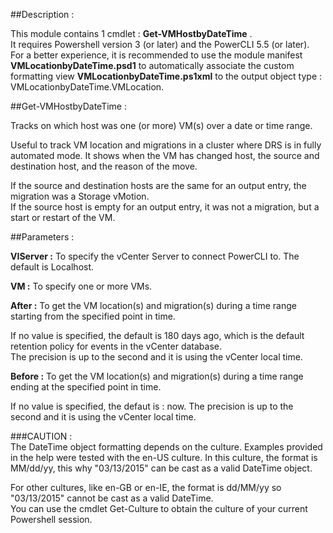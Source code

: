 ##Description :

This module contains 1 cmdlet : **Get-VMHostbyDateTime** .  
It requires Powershell version 3 (or later) and the PowerCLI 5.5 (or later).  
For a better experience, it is recommended to use the module manifest **VMLocationbyDateTime.psd1** to automatically associate the custom formatting view **VMLocationbyDateTime.ps1xml** to the output object type : VMLocationbyDateTime.VMLocation.

##Get-VMHostbyDateTime :

Tracks on which host was one (or more) VM(s) over a date or time range.

Useful to track VM location and migrations in a cluster where DRS is in fully automated mode.
It shows when the VM has changed host, the source and destination host, and the reason of the move.

If the source and destination hosts are the same for an output entry, the migration was a Storage vMotion.  
If the source host is empty for an output entry, it was not a migration, but a start or restart of the VM.

##Parameters :

**VIServer :** To specify the vCenter Server to connect PowerCLI to.
The default is Localhost.

**VM :** To specify one or more VMs.

**After :** To get the VM location(s) and migration(s) during a time range starting from the specified point in time.

If no value is specified, the default is 180 days ago, which is the default retention policy for events in the   vCenter database.  
The precision is up to the second and it is using the vCenter local time.

**Before :** To get the VM location(s) and migration(s) during a time range ending at the specified point in time.

If no value is specified, the defaut is : now. The precision is up to the second and it is using the vCenter local time.

###CAUTION :  
The DateTime object formatting depends on the culture. Examples provided in the help were tested with the en-US culture. In this culture, the format is MM/dd/yy, this why "03/13/2015" can be cast as a valid DateTime object.

For other cultures, like en-GB or en-IE, the format is dd/MM/yy so "03/13/2015" cannot be cast as a valid DateTime.  
You can use the cmdlet Get-Culture to obtain the culture of your current Powershell session.
